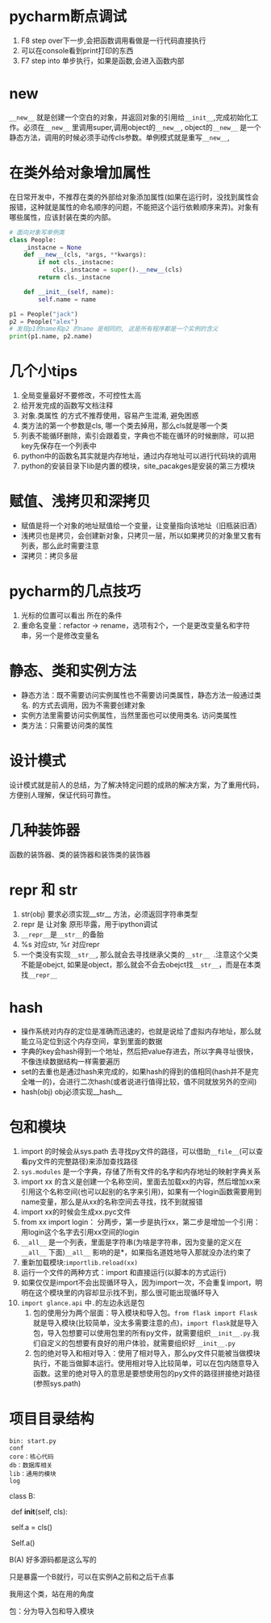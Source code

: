 # pycharm断点调试

1. F8 step over下一步,会把函数调用看做是一行代码直接执行   
2. 可以在console看到print打印的东西
3. F7 step into 单步执行，如果是函数,会进入函数内部

# __new__

`__new__` 就是创建一个空白的对象，并返回对象的引用给`__init__`,完成初始化工作。必须在`__new__` 里调用super,调用object的`__new__`, object的`__new__` 是一个静态方法，调用的时候必须手动传cls参数。单例模式就是重写`__new__`,

# 在类外给对象增加属性

在日常开发中，不推荐在类的外部给对象添加属性(如果在运行时，没找到属性会报错，这种就是属性的命名顺序的问题，不能把这个运行依赖顺序来弄)。对象有哪些属性，应该封装在类的内部。

```python
# 面向对象写单例类
class People:
    _instacne = None
    def __new__(cls, *args, **kwargs):
        if not cls._instacne:
            cls._instacne = super().__new__(cls)
        return cls._instacne

    def __init__(self, name):
        self.name = name

p1 = People("jack")
p2 = People("alex")
# 发现p1的name和p2 的name 是相同的, 这是所有程序都是一个实例的含义
print(p1.name, p2.name)
```

# 几个小tips

1. 全局变量最好不要修改，不可控性太高
2. 给开发完成的函数写文档注释
3. 对象.类属性  的方式不推荐使用，容易产生混淆, 避免困惑
4. 类方法的第一个参数是cls, 哪一个类去掉用，那么cls就是哪一个类
5. 列表不能循环删除，索引会跟着变，字典也不能在循环的时候删除，可以把key先保存在一个列表中
6. python中的函数名其实就是内存地址，通过内存地址可以进行代码块的调用
7. python的安装目录下lib是内置的模块，site_pacakges是安装的第三方模块

# 赋值、浅拷贝和深拷贝

* 赋值是将一个对象的地址赋值给一个变量，让变量指向该地址（旧瓶装旧酒）
* 浅拷贝也是拷贝，会创建新对象，只拷贝一层，所以如果拷贝的对象里又套有列表，那么此时需要注意
* 深拷贝：拷贝多层

# pycharm的几点技巧

1. 光标的位置可以看出 所在的条件
2. 重命名变量：refactor -> rename，选项有2个，一个是更改变量名和字符串，另一个是修改变量名

# 静态、类和实例方法

* 静态方法：既不需要访问实例属性也不需要访问类属性，静态方法一般通过类名. 的方式去调用，因为不需要创建对象
* 实例方法里需要访问实例属性，当然里面也可以使用类名. 访问类属性
* 类方法：只需要访问类的属性

# 设计模式

设计模式就是前人的总结，为了解决特定问题的成熟的解决方案，为了重用代码，方便别人理解，保证代码可靠性。

# 几种装饰器

函数的装饰器、类的装饰器和装饰类的装饰器

# __repr__ 和 __str__

1. str(obj)  要求必须实现__str__ 方法，必须返回字符串类型
2. repr 是 让对象 原形毕露，用于ipython调试
3. `__repr__`是`__str__`的备胎
4. %s 对应str, %r 对应repr
5. 一个类没有实现`__str__`, 那么就会去寻找继承父类的`__str__ `.注意这个父类不能是obejct, 如果是object，那么就会不会去obejct找`__str__`，而是在本类找`__repr__`

# hash

* 操作系统对内存的定位是准确而迅速的，也就是说给了虚拟内存地址，那么就能立马定位到这个内存空间，拿到里面的数据
* 字典的key会hash得到一个地址，然后把value存进去，所以字典寻址很快，不像连续数据结构一样需要遍历
* set的去重也是通过hash来完成的，如果hash的得到的值相同(hash并不是完全唯一的)，会进行二次hash(或者说进行值得比较，值不同就放另外的空间)
* hash(obj)  obj必须实现__hash__ 

# 包和模块

1. import 的时候会从sys.path 去寻找py文件的路径，可以借助`__file__`(可以查看py文件的完整路径)来添加查找路径
2. `sys.modules` 是一个字典，存储了所有文件的名字和内存地址的映射字典关系
3. import xx 的含义是创建一个名称空间，里面去加载xx的内容，然后增加xx来引用这个名称空间(也可以起别的名字来引用)，如果有一个login函数需要用到name变量，那么是从xx的名称空间去寻找，找不到就报错
4. import xx的时候会生成xx.pyc文件
5. from xx import login： 分两步，第一步是执行xx，第二步是增加一个引用：用login这个名字去引用xx空间的login
6. `__all__` 是一个列表，里面是字符串(为啥是字符串，因为变量的定义在`__all__` 下面)`__all__` 影响的是*，如果指名道姓地导入那就没办法约束了
7. 重新加载模块:`importlib.reload(xx)`
8. 运行一个文件的两种方式：import 和直接运行(以脚本的方式运行)
9. 如果仅仅是import不会出现循环导入，因为import一次，不会重复import，明明在这个模块里的内容却显示找不到，那么很可能出现循环导入
10. `import glance.api` 中`.`的左边永远是包
    1. 包的使用分为两个层面：导入模块和导入包。`from flask import Flask` 就是导入模块(比较简单，没太多需要注意的点)，`import flask`就是导入包，导入包想要可以使用包里的所有py文件，就需要组织`__init__.py`.我们自定义的包想要有良好的用户体验，就需要组织好`__init__.py`
    2. 包的绝对导入和相对导入：使用了相对导入，那么py文件只能被当做模块执行，不能当做脚本运行。使用相对导入比较简单，可以在包内随意导入函数。这里的绝对导入的意思是要想使用包的py文件的路径拼接绝对路径(参照sys.path)

# 项目目录结构

```
bin: start.py  
conf 
core：核心代码
db：数据库相关
lib：通用的模块
log
```



class B:

​	def __init__(self, cls):

​		self.a = cls()

​                Self.a()

B(A)  好多源码都是这么写的

只是暴露一个B就行，可以在实例A之前和之后干点事

我用这个类，站在用的角度

包：分为导入包和导入模块























